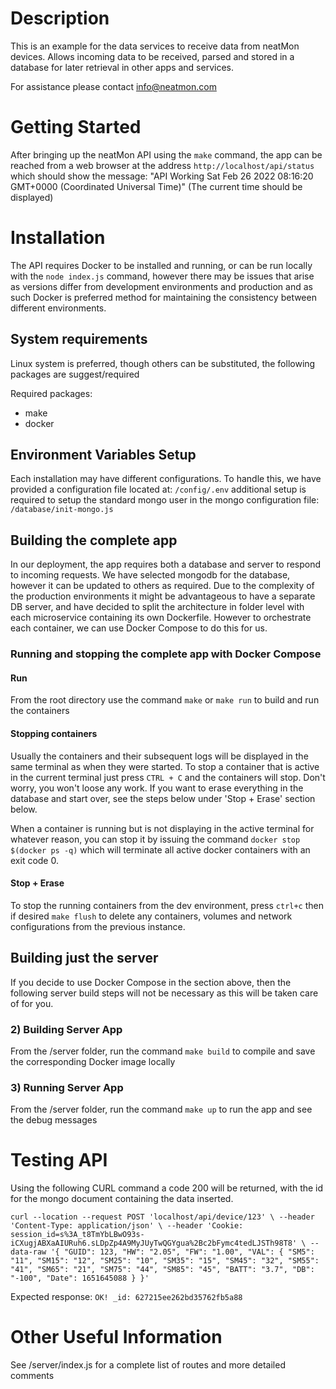 # Description
This is an example for the data services to receive data from neatMon devices.  Allows incoming data to be received, parsed and stored in a database for later retrieval in other apps and services.

For assistance please contact info@neatmon.com

# Getting Started
After bringing up the neatMon API using the `make` command, the app can be reached from a web browser at the address `http://localhost/api/status` which should show the message: "API Working Sat Feb 26 2022 08:16:20 GMT+0000 (Coordinated Universal Time)" (The current time should be displayed)

# Installation
The API requires Docker to be installed and running, or can be run locally with the `node index.js` command, however there may be issues that arise as versions differ from development environments and production and as such Docker is preferred method for maintaining the consistency between different environments.

## System requirements
Linux system is preferred, though others can be substituted, the following packages are suggest/required

Required packages:
* make
* docker

## Environment Variables Setup
Each installation may have different configurations.  To handle this, we have provided a configuration file located at: `/config/.env` additional setup is required to setup the standard mongo user in the mongo configuration file: `/database/init-mongo.js`  

## Building the complete app
In our deployment, the app requires both a database and server to respond to incoming requests.  We have selected mongodb for the database, however it can be updated to others as required.  Due to the complexity of the production environments it might be advantageous to have a separate DB server, and have decided to split the architecture in folder level with each microservice containing its own Dockerfile.  However to orchestrate each container, we can use Docker Compose to do this for us. 

### Running and stopping the complete app with Docker Compose
#### Run
From the root directory use the command `make` or `make run` to build and run the containers

#### Stopping containers
Usually the containers and their subsequent logs will be displayed in the same terminal as when they were started.  To stop a container that is active in the current terminal just press `CTRL + C` and the containers will stop.  Don't worry, you won't loose any work.  If you want to erase everything in the database and start over, see the steps below under 'Stop + Erase' section below.

When a container is running but is not displaying in the active terminal for whatever reason, you can stop it by issuing the command `docker stop $(docker ps -q)` which will terminate all active docker containers with an exit code 0.
#### Stop + Erase
To stop the running containers from the dev environment, press `ctrl+c` then if desired `make flush` to delete any containers, volumes and network configurations from the previous instance.

## Building just the server
If you decide to use Docker Compose in the section above, then the following server build steps will not be necessary as this will be taken care of for you.

### 2) Building Server App
From the /server folder, run the command `make build` to compile and save the corresponding Docker image locally

### 3) Running Server App
From the /server folder, run the command `make up` to run the app and see the debug messages

# Testing API
Using the following CURL command a code 200 will be returned, with the id for the mongo document containing the data inserted.

`curl --location --request POST 'localhost/api/device/123' \
--header 'Content-Type: application/json' \
--header 'Cookie: session_id=s%3A_t8TmYbLBwO93s-iCXugjABXaAIURuh6.sLDpZp4A9MyJUyTwQGYgua%2Bc2bFymc4tedLJSTh98T8' \
--data-raw '{
    "GUID": 123,
    "HW": "2.05",
    "FW": "1.00",
    "VAL": {
        "SM5": "11",
        "SM15": "12",
        "SM25": "10",
        "SM35": "15",
        "SM45": "32",
        "SM55": "41",
        "SM65": "21",
        "SM75": "44",
        "SM85": "45",
        "BATT": "3.7",
        "DB": "-100",
        "Date": 1651645088
    }
}'`

Expected response:
`OK! _id: 627215ee262bd35762fb5a88`

# Other Useful Information
See /server/index.js for a complete list of routes and more detailed comments
